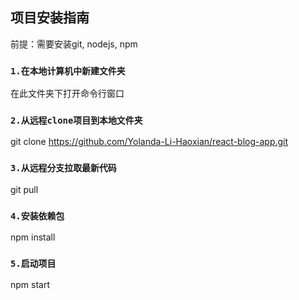 
## 项目安装指南

前提：需要安装git, nodejs, npm

### `1.在本地计算机中新建文件夹`

在此文件夹下打开命令行窗口

### `2.从远程clone项目到本地文件夹`

git clone https://github.com/Yolanda-Li-Haoxian/react-blog-app.git

### `3.从远程分支拉取最新代码`

git pull

### `4.安装依赖包`

npm install

### `5.启动项目`

npm start
